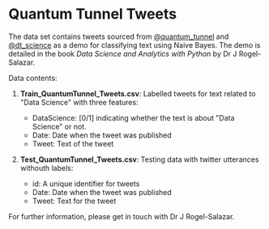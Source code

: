 # Quantum Tunnel Tweets 

The data set contains tweets sourced from [@quantum\_tunnel](https://twitter.com/quantum_tunnel) and [@dt\_science](https://twitter.com/dt_science) as a demo for classifying text using Naive Bayes. The demo is detailed in the book _Data Science and Analytics with Python_ by Dr J Rogel-Salazar. 

Data contents:

1. **Train\_QuantumTunnel\_Tweets.csv**: Labelled tweets for text related to "Data Science" with three features:
	- DataScience: [0/1] indicating whether the text is about "Data Science" or not. 
	- Date: Date when the tweet was published
	- Tweet: Text of the tweet

2. **Test\_QuantumTunnel\_Tweets.csv**: Testing data with twitter utterances withouth labels:
	- id: A unique identifier for tweets
	- Date: Date when the tweet was published
	- Tweet: Text for the tweet

For further information, please get in touch with Dr J Rogel-Salazar. 